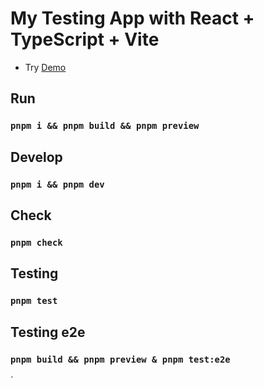 # My Testing App with React + TypeScript + Vite

- Try [Demo](https://my-testing-app-dd9b72.netlify.app/)

## Run

### `pnpm i && pnpm build && pnpm preview`

## Develop

### `pnpm i && pnpm dev`

## Check

### `pnpm check`

## Testing

### `pnpm test`

## Testing e2e

### `pnpm build && pnpm preview & pnpm test:e2e`

`
